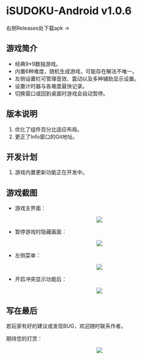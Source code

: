 # iSUDOKU-Android v1.0.6

右侧Releases处下载apk ->

## 游戏简介

- 经典9*9数独游戏。
- 内置6种难度，随机生成游戏，可能存在解法不唯一。
- 左侧设置栏可管理音效、震动以及多种辅助显示设置。
- 设置计时器与各难度最快记录。
- 切换窗口或回到桌面时游戏会自动暂停。

## 版本说明

1. 优化了组件百分比适应布局。
2. 更正了Info窗口的Git地址。

## 开发计划

1. 游戏内置更新功能正在开发中。

## 游戏截图

- 游戏主界面：

<div align="center">
  <img src="https://github.com/MRBLADEX/iSUDOKU-Android/blob/master/intro/main.png">
</div>

- 暂停游戏时隐藏画面：

<div align="center">
  <img src="https://github.com/MRBLADEX/iSUDOKU-Android/blob/master/intro/pause.png">
</div>

- 左侧菜单：

<div align="center">
  <img src="https://github.com/MRBLADEX/iSUDOKU-Android/blob/master/intro/drawer.png">
</div>

- 开启冲突显示功能后：

<div align="center">
  <img src="https://github.com/MRBLADEX/iSUDOKU-Android/blob/master/intro/conflict.png">
</div>

## 写在最后

若玩家有好的建议或发现BUG，欢迎随时联系作者。

期待您的打赏：

<div align="center">
  <img src="https://github.com/MRBLADEX/iSUDOKU-Android/blob/master/intro/support_1.jpg">
</div>